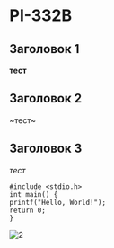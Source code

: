 # PI-332B

## Заголовок 1 

**тест**

## Заголовок 2 

~тест~

## Заголовок 3 

_тест_


```
#include <stdio.h>
int main() {
printf("Hello, World!");
return 0;
}
```

![2](https://github.com/user-attachments/assets/12897507-f3a9-46cc-97d7-6a8144b9d227)
